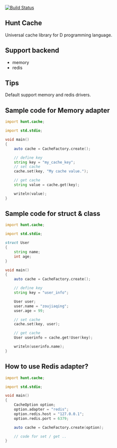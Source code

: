 [![Build Status](https://travis-ci.org/huntlabs/hunt-cache.svg?branch=master)](https://travis-ci.org/huntlabs/hunt-cache)
## Hunt Cache
Universal cache library for D programming language.

## Support backend
 * memory
 * redis

## Tips
Default support memory and redis drivers.

## Sample code for Memory adapter
```D
import hunt.cache;

import std.stdio;

void main()
{
    auto cache = CacheFactory.create();

    // define key
    string key = "my_cache_key";
    // set cache
    cache.set(key, "My cache value.");

    // get cache
    string value = cache.get(key);

    writeln(value);
}
```

## Sample code for struct & class
```D
import hunt.cache;

import std.stdio;

struct User
{
    string name;
    int age;
}

void main()
{
    auto cache = CacheFactory.create();

    // define key
    string key = "user_info";

    User user;
    user.name = "zoujiaqing";
    user.age = 99;

    // set cache
    cache.set(key, user);

    // get cache
    User userinfo = cache.get!User(key);

    writeln(userinfo.name);
}

```

## How to use Redis adapter?
```D
import hunt.cache;

import std.stdio;

void main()
{
    CacheOption option;
    option.adapter = "redis";
    option.redis.host = "127.0.0.1";
    option.redis.port = 6379;

    auto cache = CacheFactory.create(option);

    // code for set / get ..
}

```
